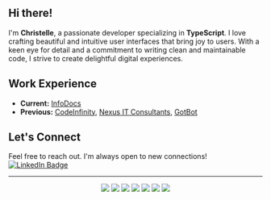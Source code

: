 ## Hi there! 
I'm **Christelle**, a passionate developer specializing in **TypeScript**. I love crafting beautiful and intuitive user interfaces that bring joy to users. With a keen eye for detail and a commitment to writing clean and maintainable code, I strive to create delightful digital experiences.

## Work Experience
- **Current:** [InfoDocs](https://infodocs.co.za/)
- **Previous:** [CodeInfinity](https://codeinfinity.co.za/), [Nexus IT Consultants](https://www.nexusit.dev), [GotBot](https://www.gotbot.co.za/)

## Let's Connect
Feel free to reach out. I'm always open to new connections! <a href="https://www.linkedin.com/in/christelle-mans/" target="_blank">
    <img src="https://img.shields.io/badge/LinkedIn-Connect-blue?style=for-the-badge&logo=linkedin" alt="LinkedIn Badge"/>
  </a>

---
<div align="center">
  <img src="https://img.shields.io/badge/TypeScript-%23007ACC.svg?&style=for-the-badge&logo=typescript&logoColor=white" />
  <img src="https://img.shields.io/badge/React-%2320232a.svg?&style=for-the-badge&logo=react&logoColor=%2361DAFB" />
  <img src="https://img.shields.io/badge/JavaScript-%23323330.svg?&style=for-the-badge&logo=javascript&logoColor=%23F7DF1E" />
  <img src="https://img.shields.io/badge/Figma-%23000000.svg?&style=for-the-badge&logo=figma&logoColor=white" />
  <img src="https://img.shields.io/badge/Angular-%23DD0031.svg?&style=for-the-badge&logo=angular&logoColor=white" />
  <img src="https://img.shields.io/badge/Laravel-%23FF2D20.svg?&style=for-the-badge&logo=laravel&logoColor=white" />
  <img src="https://img.shields.io/badge/PHP-%23777BB4.svg?&style=for-the-badge&logo=php&logoColor=white" />
</div>

